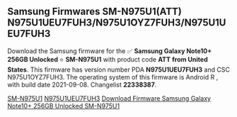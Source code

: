 <h2>Samsung Firmwares SM-N975U1(ATT) N975U1UEU7FUH3/N975U1OYZ7FUH3/N975U1UEU7FUH3</h2>
Download the Samsung firmware for the ✅ <strong>Samsung Galaxy Note10+ 256GB Unlocked </strong> ⭐ <strong>SM-N975U1</strong> with product code <strong>ATT</strong> <strong> from United States</strong>. This firmware has version number PDA <strong>N975U1UEU7FUH3</strong> and CSC N975U1OYZ7FUH3. The operating system of this firmware is Android R , with build date 2021-09-08. Changelist <strong>22338387</strong>.


[SM-N975U1](https://samfirm.shop/samsung/model/SM-N975U1)
[N975U1UEU7FUH3](https://samfirm.shop/samsung/pda/N975U1UEU7FUH3)
[Download Firmware Samsung Galaxy Note10+ 256GB Unlocked SM-N975U1](https://samfirm.shop/samsung/firmware/453724)
